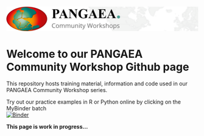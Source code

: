 ![PANGAEA Logo](banner.png)

# Welcome to our PANGAEA Community Workshop Github page

This repository hosts training material, information and code used in our PANGAEA Community Workshop series.

Try out our practice examples in R or Python online by clicking on the MyBinder batch\
[![Binder](https://mybinder.org/badge_logo.svg)](https://mybinder.org/v2/gh/pangaea-data-publisher/community-workshop-material/HEAD)

**This page is work in progress…**
